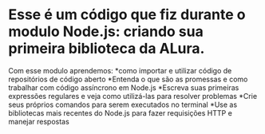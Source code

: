 # Esse é um código que fiz durante o modulo Node.js: criando sua primeira biblioteca da ALura.
Com esse modulo aprendemos:
*como importar e utilizar código de repositórios de código aberto
*Entenda o que são as promessas e como trabalhar com código assíncrono em Node.js
*Escreva suas primeiras expressões regulares e veja como utilizá-las para resolver problemas
*Crie seus próprios comandos para serem executados no terminal
*Use as bibliotecas mais recentes do Node.js para fazer requisições HTTP e manejar respostas
